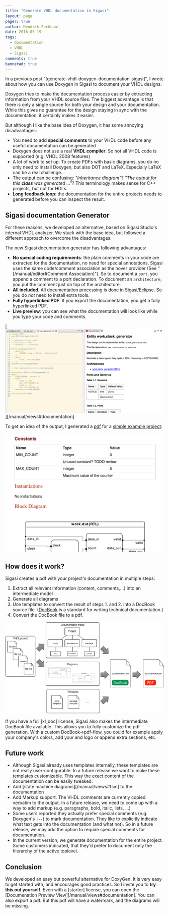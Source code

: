 ```yaml
---
title: "Generate VHDL documentation in Sigasi"
layout: page 
pager: true
author: Hendrik Eeckhaut
date: 2016-05-19
tags: 
  - documentation
  - VHDL
  - Sigasi
comments: true
bannerad: true
---
```


In a previous post "[generate-vhdl-doxygen-documentation-sigasi]", I wrote about how you can use Doxygen in Sigasi to document your VHDL designs.

Doxygen tries to make the documentation process easier by extracting information from your VHDL source files. The biggest advantage is that there is only a single source for both your design and your documentation. While this gives no guarantee for the design staying in sync with the documentation, it certainly makes it easier.

But although I like the base idea of Doxygen, it has some annoying disadvantages:

* You need to add **special comments** to your VHDL code before any useful documentation can be generated
* Doxygen does not use a real **VHDL compiler**. So not all VHDL code is supported (e.g. VHDL 2008 features)
* A lot of work to set up: To create PDFs with basic diagrams, you do no only need to install Doxygen, but also DOT and LaTeX. Especially LaTeX can be a real challenge...
* The output can be confusing: _"Inheritance diagram"_? _"The output for this **class** was generated ..."_? This terminology makes sense for C++ projects, but not for HDLs.
* **Long feedback loop**: the documentation for the entire projects needs to generated before you can inspect the result.

## Sigasi documentation Generator

For these reasons, we developed an alternative, based on Sigasi Studio's internal VHDL analyzer. We stuck with the base idea, but followed a different approach to overcome the disadvantages.

The new Sigasi documentation generator has following advantages:

* **No special coding requirements**: the plain comments in your code are extracted for the documentation, no need for special annotations. Sigasi uses the same code/comment association as the hover provider (See "[/manual/editor#Comment Association]"). So to document a `port`, you append a comment to a port declaration. To document an `architecture`, you put the comment just on top of the architecture.
* **All included**. All documentation processing is done in Sigasi/Eclipse. So you do *not* need to install extra tools.
* **Fully hyperlinked PDF**. If you export the documentation, you get a fully hyperlinked PDF.
* **Live preview**: you can see what the documentation will look like while you type your code and comments.

[![Live preview](images/sigasi-docgen-preview.png)][/manual/views#documentation]

To get an idea of the output, I generated a [pdf](resources/documentation.pdf) for a [simple example project](resources/DocumentationExample.zip):

[![Example output](images/sigasi-docgen-pdf.png)](resources/documentation.pdf)


## How does it work?

Sigasi creates a pdf with your project's documentation in multiple steps:

1. Extract all relevant information (content, comments,...) into an intermediate model
2. Generate all diagrams
3. Use templates to convert the result of steps 1. and 2. into a DocBook source file. ([DocBook](https://en.wikipedia.org/wiki/DocBook) is a standard for writing technical documentation.)
4. Convert the DocBook file to a pdf.
 
![](images/sigasi-docgen.png)

If you have a full [xl_doc] license, Sigasi also makes the intermediate DocBook file available. This allows you to fully customize the pdf generation. With a custom DocBook→pdf-flow, you could for example apply your company's colors, add your and logo or append extra sections, etc.


## Future work

* Although Sigasi already uses templates internally, these templates are not really user-configurable. In a future release we want to make these templates customizable. This way the exact content of the documentation can be easily tweaked.
* Add [state machine diagrams][/manual/views#fsm] to the documentation
* Add Markup support. The VHDL comments are currently copied verbatim to the output. In a future release, we need to come up with a way to add markup (e.g. paragraphs, bold, italic, lists, ...)
* Some users reported they actually prefer special comments (e.g. Doxygen's `!--`) to mark documentation. They like to explicitly indicate what text gets into the documentation (and what not). So in a future release, we may add the option to require special comments for documentation.
* In the current version, we generate documentation for the entire project. Some customers indicated, that they'd prefer to document only the hierarchy of the active toplevel.

## Conclusion

We developed an easy but powerful alternative for DoxyGen. It is very easy to get started with, and encourages good practices.
So I invite you to **try this out yourself**. Even with a [starter] license, you can open the [Documenation Preview View][/manual/views#documentation]. You can also export a pdf. But this pdf will have a watermark, and the diagrams will be missing.